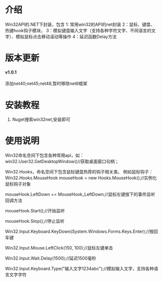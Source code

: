 # 介绍

Win32API的.NET下封装，包含
1: 常用win32的API的net封装
2：鼠标、键盘、热键hook钩子模块，
3：模拟键盘输入文字（支持各种字符文字、不同语言的文字）、模拟鼠标点击移动滚动等操作
4：延迟函数Delay方法

# 版本更新

#### v1.0.1

添加net40;net45;net48,暂时移除net6框架

# 安装教程

1. Nuget搜索win32net,安装即可

# 使用说明

Win32命名空间下包含各种常用api，如：win32.User32.GetDesktopWindow()//获取桌面窗口句柄；

Win32.Hooks，命名空间下包含鼠标键盘热荐的钩子相关类。 
例如鼠标钩子：
Win32.Hooks.MouseHook mouseHook = new Hooks.MouseHook();//实例化鼠标钩子对象

mouseHook.LeftDown += MouseHook_LeftDown;//鼠标左键按下的事件监听回调方法

mouseHook.Start();//开始监听

mouseHook.Stop();//停止监听

 Win32.Input.Keyboard.KeyDown(System.Windows.Forms.Keys.Enter);//按回车键

Win32.Input.Mouse.LeftClick(150, 100);//鼠标左键单击

Win32.Input.Wait.Delay(1500);//延迟1500毫秒

 Win32.Input.Keyboard.Type("输入文字1234abc");//模拟输入文字，支持各种语言文字字符










